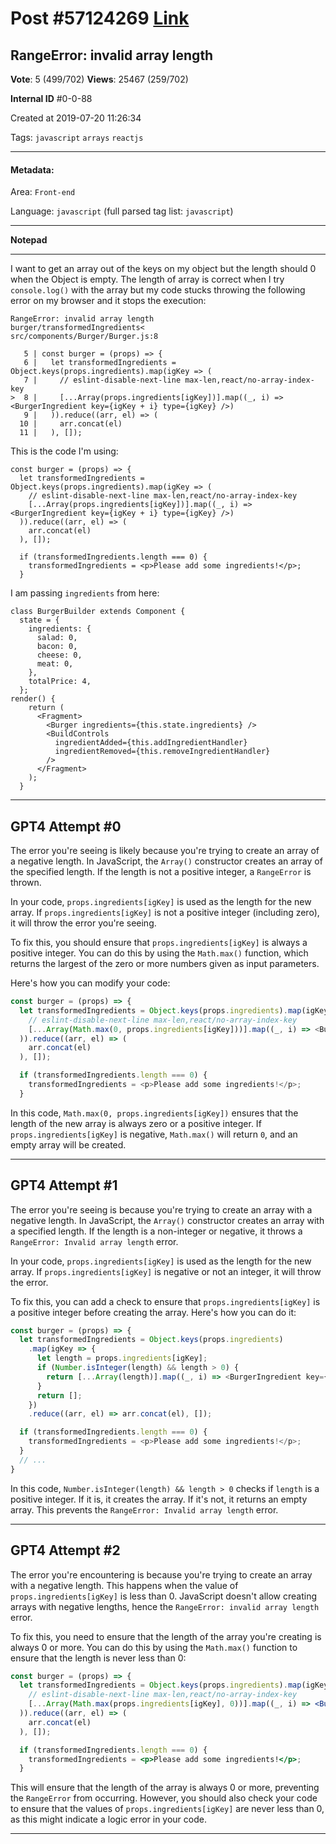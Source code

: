 
# Post \#57124269 [Link](https://stackoverflow.com/questions/57124269/)

## RangeError: invalid array length

**Vote**: 5 (499/702) **Views**: 25467 (259/702) 

**Internal ID** \#0-0-88

Created at 2019-07-20 11:26:34

Tags: `javascript` `arrays` `reactjs`

----------

#### Metadata:

Area: `Front-end`

Language: `javascript` (full parsed tag list: `javascript`)

----------

**Notepad**


----------

I want to get an array out of the keys on my object but the length should 0 when the Object is empty. The length of array is correct when I try `console.log()` with the array but my code stucks throwing the following error on my browser and it stops the execution:

```
RangeError: invalid array length
burger/transformedIngredients<
src/components/Burger/Burger.js:8

   5 | const burger = (props) => {
   6 |   let transformedIngredients = Object.keys(props.ingredients).map(igKey => (
   7 |     // eslint-disable-next-line max-len,react/no-array-index-key
>  8 |     [...Array(props.ingredients[igKey])].map((_, i) => <BurgerIngredient key={igKey + i} type={igKey} />)
   9 |   )).reduce((arr, el) => (
  10 |     arr.concat(el)
  11 |   ), []);
```


This is the code I'm using:

```
const burger = (props) => {
  let transformedIngredients = Object.keys(props.ingredients).map(igKey => (
    // eslint-disable-next-line max-len,react/no-array-index-key
    [...Array(props.ingredients[igKey])].map((_, i) => <BurgerIngredient key={igKey + i} type={igKey} />)
  )).reduce((arr, el) => (
    arr.concat(el)
  ), []);

  if (transformedIngredients.length === 0) {
    transformedIngredients = <p>Please add some ingredients!</p>;
  }
```


I am passing `ingredients` from here:

```
class BurgerBuilder extends Component {
  state = {
    ingredients: {
      salad: 0,
      bacon: 0,
      cheese: 0,
      meat: 0,
    },
    totalPrice: 4,
  };
render() {
    return (
      <Fragment>
        <Burger ingredients={this.state.ingredients} />
        <BuildControls
          ingredientAdded={this.addIngredientHandler}
          ingredientRemoved={this.removeIngredientHandler}
        />
      </Fragment>
    );
  }
```



----------
        
## GPT4 Attempt \#0

The error you're seeing is likely because you're trying to create an array of a negative length. In JavaScript, the `Array()` constructor creates an array of the specified length. If the length is not a positive integer, a `RangeError` is thrown.

In your code, `props.ingredients[igKey]` is used as the length for the new array. If `props.ingredients[igKey]` is not a positive integer (including zero), it will throw the error you're seeing.

To fix this, you should ensure that `props.ingredients[igKey]` is always a positive integer. You can do this by using the `Math.max()` function, which returns the largest of the zero or more numbers given as input parameters.

Here's how you can modify your code:

```javascript
const burger = (props) => {
  let transformedIngredients = Object.keys(props.ingredients).map(igKey => (
    // eslint-disable-next-line max-len,react/no-array-index-key
    [...Array(Math.max(0, props.ingredients[igKey]))].map((_, i) => <BurgerIngredient key={igKey + i} type={igKey} />)
  )).reduce((arr, el) => (
    arr.concat(el)
  ), []);

  if (transformedIngredients.length === 0) {
    transformedIngredients = <p>Please add some ingredients!</p>;
  }
```

In this code, `Math.max(0, props.ingredients[igKey])` ensures that the length of the new array is always zero or a positive integer. If `props.ingredients[igKey]` is negative, `Math.max()` will return `0`, and an empty array will be created.

--------

## GPT4 Attempt \#1

The error you're seeing is because you're trying to create an array with a negative length. In JavaScript, the `Array()` constructor creates an array with a specified length. If the length is a non-integer or negative, it throws a `RangeError: Invalid array length` error.

In your code, `props.ingredients[igKey]` is used as the length for the new array. If `props.ingredients[igKey]` is negative or not an integer, it will throw the error.

To fix this, you can add a check to ensure that `props.ingredients[igKey]` is a positive integer before creating the array. Here's how you can do it:

```javascript
const burger = (props) => {
  let transformedIngredients = Object.keys(props.ingredients)
    .map(igKey => {
      let length = props.ingredients[igKey];
      if (Number.isInteger(length) && length > 0) {
        return [...Array(length)].map((_, i) => <BurgerIngredient key={igKey + i} type={igKey} />);
      }
      return [];
    })
    .reduce((arr, el) => arr.concat(el), []);

  if (transformedIngredients.length === 0) {
    transformedIngredients = <p>Please add some ingredients!</p>;
  }
  // ...
}
```

In this code, `Number.isInteger(length) && length > 0` checks if `length` is a positive integer. If it is, it creates the array. If it's not, it returns an empty array. This prevents the `RangeError: Invalid array length` error.

--------

## GPT4 Attempt \#2

The error you're encountering is because you're trying to create an array with a negative length. This happens when the value of `props.ingredients[igKey]` is less than 0. JavaScript doesn't allow creating arrays with negative lengths, hence the `RangeError: invalid array length` error.

To fix this, you need to ensure that the length of the array you're creating is always 0 or more. You can do this by using the `Math.max()` function to ensure that the length is never less than 0:

```jsx
const burger = (props) => {
  let transformedIngredients = Object.keys(props.ingredients).map(igKey => (
    // eslint-disable-next-line max-len,react/no-array-index-key
    [...Array(Math.max(props.ingredients[igKey], 0))].map((_, i) => <BurgerIngredient key={igKey + i} type={igKey} />)
  )).reduce((arr, el) => (
    arr.concat(el)
  ), []);

  if (transformedIngredients.length === 0) {
    transformedIngredients = <p>Please add some ingredients!</p>;
  }
```

This will ensure that the length of the array is always 0 or more, preventing the `RangeError` from occurring. However, you should also check your code to ensure that the values of `props.ingredients[igKey]` are never less than 0, as this might indicate a logic error in your code.

--------
